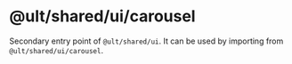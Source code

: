 # @ult/shared/ui/carousel

Secondary entry point of `@ult/shared/ui`. It can be used by importing from `@ult/shared/ui/carousel`.
